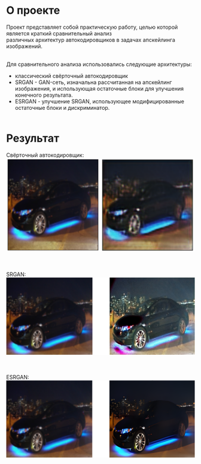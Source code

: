 # О проекте<br>
Проект представляет собой практическую работу, целью которой является краткий сравнительный анализ<br> 
различных архитектур автокодировщиков в задачах апскейлинга изображений.<br><br>

Для сравнительного анализа использовались следующие архитектуры:<br>
- классический свёрточный автокодировщик<br>
- SRGAN - GAN-сеть, изначальна рассчитанная на апскейлинг изображения, и использующая остаточные блоки для улучшения конечного результата.<br>
- ESRGAN - улучшение SRGAN, использующее модифицированные остаточные блоки и дискриминатор.<br> <br> 

# Результат<br>
Свёрточный автокодировщик:<br>
![alt text](https://github.com/AlSG00/Upscaler/blob/master/autoencoder_result.png)
<br><br><br>

SRGAN:<br>
![alt text](https://github.com/AlSG00/Upscaler/blob/master/srgan_result.png)
<br><br><br>

ESRGAN:<br>
![alt text](https://github.com/AlSG00/Upscaler/blob/master/esrgan_result.png)
<br><br><br>


